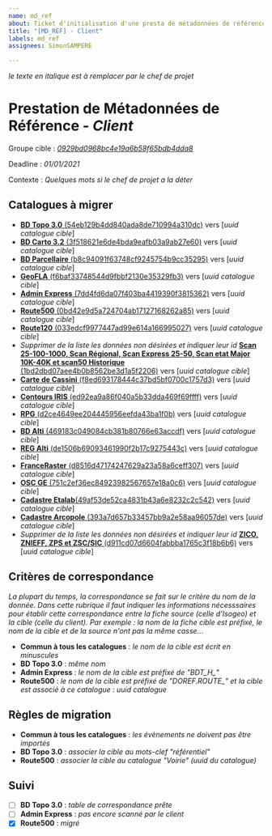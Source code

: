 ```yaml
---
name: md_ref
about: Ticket d'initialisation d'une presta de métadonnées de référence
title: "[MD_REF] - Client"
labels: md_ref
assignees: SimonSAMPERE

---
```


*le texte en italique est à remplacer par le chef de projet*

# Prestation de Métadonnées de Référence - *Client*

Groupe cible : [*0929bd0968bc4e19a6b58f65bdb4dda8*](https://app.isogeo.com/groups/0929bd0968bc4e19a6b58f65bdb4dda8/dashboard/formats)

Deadline : *01/01/2021*

Contexte : *Quelques mots si le chef de projet a la déter*

## Catalogues à migrer

- [**BD Topo 3.0** (54eb129b4dd840ada8de710994a310dc)](https://app.isogeo.com/groups/504f49055abc4d0b9865038fbc99b44b/inventory/search?p=1&ob=%23relevance&od=des&q=catalog%3A54eb129b4dd840ada8de710994a310dc) vers  [*uuid catalogue cible*]  
- [**BD Carto 3.2** (3f518621e6de4bda9eafb03a9ab27e60)](https://app.isogeo.com/groups/504f49055abc4d0b9865038fbc99b44b/inventory/search?p=1&ob=%23relevance&od=des&q=catalog%3A3f518621e6de4bda9eafb03a9ab27e60) vers [*uuid catalogue cible*]
- [**BD Parcellaire** (b8c94091f63748cf9245754b9cc35295)](https://app.isogeo.com/groups/504f49055abc4d0b9865038fbc99b44b/inventory/search?p=1&ob=%23relevance&od=des&q=catalog%3Ab8c94091f63748cf9245754b9cc35295) vers [*uuid catalogue cible*]
- [**GeoFLA** (f6baf33748544d9fbbf2130e35329fb3)](https://app.isogeo.com/groups/504f49055abc4d0b9865038fbc99b44b/inventory/search?p=1&ob=%23relevance&od=des&q=catalog%3Af6baf33748544d9fbbf2130e35329fb3) vers  [*uuid catalogue cible*]
- [**Admin Express** (7dd4fd6da07f403ba4419390f3815362)](https://app.isogeo.com/groups/504f49055abc4d0b9865038fbc99b44b/inventory/search?p=1&ob=%23relevance&od=des&q=catalog%3A7dd4fd6da07f403ba4419390f3815362) vers [*uuid catalogue cible*]  
- [**Route500** (0bd42e9d5a724704ab17127168262a85)](https://app.isogeo.com/groups/504f49055abc4d0b9865038fbc99b44b/inventory/search?p=1&ob=%23relevance&od=des&q=catalog%3Af6baf33748544d9fbbf2130e35329fb3) vers  [*uuid catalogue cible*]
- [**Route120** (033edcf9977447ad99e614a166995027)](https://app.isogeo.com/groups/504f49055abc4d0b9865038fbc99b44b/inventory/search?p=1&ob=%23relevance&od=des&q=catalog%3A033edcf9977447ad99e614a166995027) vers  [*uuid catalogue cible*]
- *Supprimer de la liste les données non désirées et indiquer leur id* [**Scan 25-100-1000, Scan Régional, Scan Express 25-50, Scan etat Major 10K-40K et scan50 Historique** (1bd2dbd07aee4b0b8562be3d1a5f2206)](https://app.isogeo.com/groups/504f49055abc4d0b9865038fbc99b44b/inventory/search?p=1&ob=%23relevance&od=des&q=catalog%3A1bd2dbd07aee4b0b8562be3d1a5f2206) vers [*uuid catalogue cible*]
- [**Carte de Cassini** (f8ed693178444c37bd5bf0700c1757d3)](https://app.isogeo.com/groups/504f49055abc4d0b9865038fbc99b44b/inventory/search?p=1&ob=%23relevance&od=des&q=catalog%3Af8ed693178444c37bd5bf0700c1757d3) vers  [*uuid catalogue cible*]
- [**Contours IRIS** (ed92ea9a86f040a5b33dda469f69ffff)](https://app.isogeo.com/groups/504f49055abc4d0b9865038fbc99b44b/inventory/search?p=1&ob=%23relevance&od=des&q=catalog%3Aed92ea9a86f040a5b33dda469f69ffff) vers [*uuid catalogue cible*]
- [**RPG** (d2ce4649ee204445956eefda43ba1f0b)](https://app.isogeo.com/groups/504f49055abc4d0b9865038fbc99b44b/inventory/search?p=1&ob=%23relevance&od=des&q=catalog%3Ad2ce4649ee204445956eefda43ba1f0b) vers  [*uuid catalogue cible*]    
- [**BD Alti** (469183c049084cb381b80766e63accdf)](https://app.isogeo.com/groups/504f49055abc4d0b9865038fbc99b44b/inventory/search?p=1&ob=%23relevance&od=des&q=catalog%3A469183c049084cb381b80766e63accdf) vers  [*uuid catalogue cible*]
- [**REG Alti** (de1506b69093461990f2b17c9275443c)](https://app.isogeo.com/groups/504f49055abc4d0b9865038fbc99b44b/inventory/search?p=1&ob=%23relevance&od=des&q=catalog%3Ade1506b69093461990f2b17c9275443c) vers [*uuid catalogue cible*]
- [**FranceRaster** (d8516d47174247629a23a58a6ceff307)](https://app.isogeo.com/groups/504f49055abc4d0b9865038fbc99b44b/inventory/search?p=1&ob=%23relevance&od=des&q=catalog%3Ad8516d47174247629a23a58a6ceff307) vers [*uuid catalogue cible*]
- [**OSC GE** (751c2ef36ec84923982567657e18a0c6)](https://app.isogeo.com/groups/504f49055abc4d0b9865038fbc99b44b/inventory/search?p=1&ob=%23relevance&od=des&q=catalog%3A751c2ef36ec84923982567657e18a0c6) vers  [*uuid catalogue cible*]
- [**Cadastre Etalab**(49af53de52ca4831b43a6e8232c2c542)](https://app.isogeo.com/groups/98b00a0db4ab411995ce08f6a47eb8a7/inventory/search?p=1&ob=%23relevance&od=des&q=catalog%3A49af53de52ca4831b43a6e8232c2c542) vers  [*uuid catalogue cible*]
- [**Cadastre Arcopole** (393a7d657b33457bb9a2e58aa96057de)](https://app.isogeo.com/groups/98b00a0db4ab411995ce08f6a47eb8a7/inventory/search?p=1&ob=%23relevance&od=des&q=catalog%3A393a7d657b33457bb9a2e58aa96057de) vers [*uuid catalogue cible*]
- *Supprimer de la liste les données non désirées et indiquer leur id* [**ZICO, ZNIEFF, ZPS et ZSC/SIC** (d911cd07d6604fabbba1765c3f18b6b6)](https://app.isogeo.com/groups/4380a3dd30df481aa19c7883e8ddee0d/inventory/search?p=1&ob=%23relevance&od=des&q=catalog%3Ad911cd07d6604fabbba1765c3f18b6b6) vers [*uuid catalogue cible*]

## Critères de correspondance
*La plupart du temps, la correspondance se fait sur le critère du nom de la donnée. Dans cette rubrique il faut indiquer les informations nécesssaires pour établir cette correspondance entre la fiche source (celle d'Isogeo) et la cible (celle du client). Par exemple : la nom de la fiche cible est préfixé, le nom de la cible et de la source n'ont pas la même casse...*
- **Commun à tous les catalogues** : *le nom de la cible est écrit en minuscules*
- **BD Topo 3.0** : *même nom*
- **Admin Express** : *le nom de la cible est préfixé de "BDT_H_"*
- **Route500** : *le nom de la cible est préfixé de "DOREF.ROUTE_" et la cible est associé à ce catalogue : uuid catalogue* 

## Règles de migration

- **Commun à tous les catalogues** : *les évènements ne doivent pas être importés*
- **BD Topo 3.0** : *associer la cible au mots-clef "référentiel"*
- **Route500** : *associer la cible au catalogue "Voirie" (uuid du catalogue)*

## Suivi

- [ ] **BD Topo 3.0** : *table de correspondance prête*
- [ ] **Admin Express** : *pas encore scanné par le client*
- [x] **Route500** : *migré*

